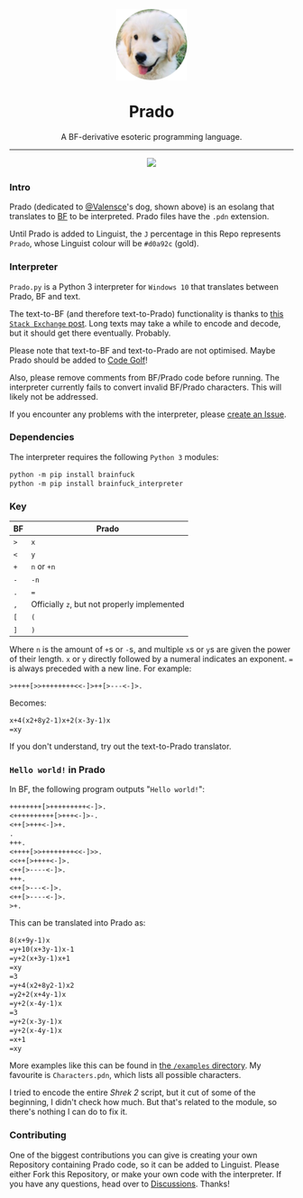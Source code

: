 <p align="center">
  <img src="logo.png" align="center" width="25%">
</p>
<h1 align="center">Prado</h1>
<p align="center">A BF-derivative esoteric programming language.</p>
<hr>
<p align="center">
	<a href="https://github.com/PradoLang"><img src="https://gpvc.arturio.dev/PradoLang"></a>
</p>

### Intro
Prado (dedicated to [@Valensce](https://github.com/Valensce)'s dog, shown above) is an esolang that translates to [BF](https://en.wikipedia.org/wiki/Brainfuck) to be interpreted. Prado files have the `.pdn` extension.

Until Prado is added to Linguist, the `J` percentage in this Repo represents `Prado`, whose Linguist colour will be `#d0a92c` (gold).

### Interpreter
`Prado.py` is a Python 3 interpreter for `Windows 10` that translates between Prado, BF and text.

The text-to-BF (and therefore text-to-Prado) functionality is thanks to [this `Stack Exchange` post](https://codereview.stackexchange.com/questions/179492/text-to-brainfuck-translator). Long texts may take a while to encode and decode, but it should get there eventually. Probably.

Please note that text-to-BF and text-to-Prado are not optimised. Maybe Prado should be added to [Code Golf](https://code.golf)!

Also, please remove comments from BF/Prado code before running. The interpreter currently fails to convert invalid BF/Prado characters. This will likely not be addressed.

If you encounter any problems with the interpreter, please [create an Issue](https://github.com/TurnipGuy30/Prado/issues/new).

### Dependencies
The interpreter requires the following `Python 3` modules:
```
python -m pip install brainfuck
python -m pip install brainfuck_interpreter
```

### Key
BF | Prado
--- | ---
`>` | `x`
`<` | `y`
`+` | `n` or `+n`
`-` | `-n`
`.` | `=`
`,` | Officially `z`, but not properly implemented
`[` | `(`
`]` | `)`

Where `n` is the amount of `+`s or `-`s, and multiple `x`s or `y`s are given the power of their length. `x` or `y` directly followed by a numeral indicates an exponent. `=` is always preceded with a new line. For example:
```brainfuck
>++++[>>++++++++<<-]>++[>---<-]>.
```
Becomes:
```
x+4(x2+8y2-1)x+2(x-3y-1)x
=xy
```
If you don't understand, try out the text-to-Prado translator.

### `Hello world!` in Prado
In BF, the following program outputs "`Hello world!`":
```brainfuck
++++++++[>+++++++++<-]>.
<++++++++++[>+++<-]>-.
<++[>+++<-]>+.
.
+++.
<++++[>>++++++++<<-]>>.
<<++[>++++<-]>.
<++[>----<-]>.
+++.
<++[>---<-]>.
<++[>----<-]>.
>+.
```
This can be translated into Prado as:
```
8(x+9y-1)x
=y+10(x+3y-1)x-1
=y+2(x+3y-1)x+1
=xy
=3
=y+4(x2+8y2-1)x2
=y2+2(x+4y-1)x
=y+2(x-4y-1)x
=3
=y+2(x-3y-1)x
=y+2(x-4y-1)x
=x+1
=xy
```
More examples like this can be found in [the `/examples` directory](https://github.com/TurnipGuy30/Prado/tree/main/examples). My favourite is `Characters.pdn`, which lists all possible characters.

I tried to encode the entire *Shrek 2* script, but it cut of some of the beginning, I didn't check how much. But that's related to the module, so there's nothing I can do to fix it.

### Contributing
One of the biggest contributions you can give is creating your own Repository containing Prado code, so it can be added to Linguist. Please either Fork this Repository, or make your own code with the interpreter. If you have any questions, head over to [Discussions](https://github.com/TurnipGuy30/Prado/discussions). Thanks!
